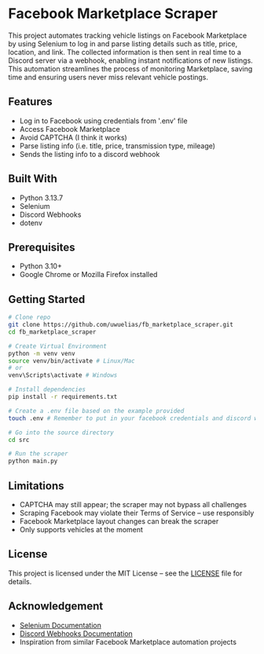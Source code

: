 # Facebook Marketplace Scraper

This project automates tracking vehicle listings on Facebook Marketplace by using Selenium to log in and parse listing details such as title, price, location, and link. The collected information is then sent in real time to a Discord server via a webhook, enabling instant notifications of new listings. This automation streamlines the process of monitoring Marketplace, saving time and ensuring users never miss relevant vehicle postings.

## Features

- Log in to Facebook using credentials from '.env' file
- Access Facebook Marketplace
- Avoid CAPTCHA (I think it works)
- Parse listing info (i.e. title, price, transmission type, mileage)
- Sends the listing info to a discord webhook

## Built With

- Python 3.13.7
- Selenium
- Discord Webhooks
- dotenv

## Prerequisites

- Python 3.10+
- Google Chrome or Mozilla Firefox installed

## Getting Started

```bash
# Clone repo
git clone https://github.com/uwuelias/fb_marketplace_scraper.git
cd fb_marketplace_scraper

# Create Virtual Environment
python -m venv venv
source venv/bin/activate # Linux/Mac
# or
venv\Scripts\activate # Windows

# Install dependencies
pip install -r requirements.txt

# Create a .env file based on the example provided
touch .env # Remember to put in your facebook credentials and discord webhook url

# Go into the source directory
cd src

# Run the scraper
python main.py
```

## Limitations

- CAPTCHA may still appear; the scraper may not bypass all challenges
- Scraping Facebook may violate their Terms of Service – use responsibly
- Facebook Marketplace layout changes can break the scraper
- Only supports vehicles at the moment

## License

This project is licensed under the MIT License – see the [LICENSE](LICENSE) file for details.

## Acknowledgement

- [Selenium Documentation](https://www.selenium.dev/documentation/)
- [Discord Webhooks Documentation](https://discord.com/developers/docs/resources/webhook)
- Inspiration from similar Facebook Marketplace automation projects
